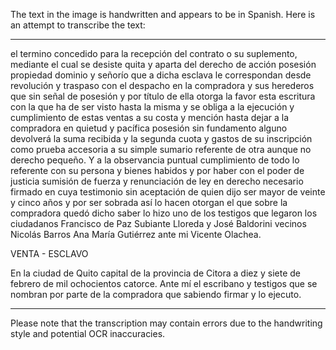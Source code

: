 The text in the image is handwritten and appears to be in Spanish. Here is an attempt to transcribe the text:

---

el termino concedido para la recepción del contrato o su suplemento, mediante el cual se desiste quita y aparta del derecho de acción posesión propiedad dominio y señorío que a dicha esclava le correspondan desde revolución y traspaso con el despacho en la compradora y sus herederos que sin señal de posesión y por título de ella otorga la favor esta escritura con la que ha de ser visto hasta la misma y se obliga a la ejecución y cumplimiento de estas ventas a su costa y mención hasta dejar a la compradora en quietud y pacífica posesión sin fundamento alguno devolverá la suma recibida y la segunda cuota y gastos de su inscripción como prueba accesoria a su simple sumario referente de otra aunque no derecho pequeño. Y a la observancia puntual cumplimiento de todo lo referente con su persona y bienes habidos y por haber con el poder de justicia sumisión de fuerza y renunciación de ley en derecho necesario firmado en cuya testimonio sin aceptación de quien dijo ser mayor de veinte y cinco años y por ser sobrada así lo hacen otorgan el que sobre la compradora quedó dicho saber lo hizo uno de los testigos que legaron los ciudadanos Francisco de Paz Subiante Lloreda y José Baldorini vecinos Nicolás Barros Ana María Gutiérrez ante mi Vicente Olachea.

VENTA - ESCLAVO

En la ciudad de Quito capital de la provincia de Citora a diez y siete de febrero de mil ochocientos catorce. Ante mí el escribano y testigos que se nombran por parte de la compradora que sabiendo firmar y lo ejecuto.

---

Please note that the transcription may contain errors due to the handwriting style and potential OCR inaccuracies.